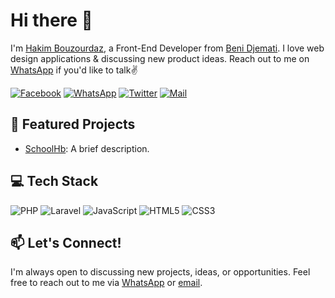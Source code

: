 # Hi there 👋

I'm [Hakim Bouzourdaz][homepage], a Front-End Developer from [Beni Djemati][about-beni-djemati]. I love web design applications & discussing new product ideas. Reach out to me on [WhatsApp][whatsapp] if you'd like to talk✌️

[![Facebook](https://img.shields.io/badge/Facebook-1877F2?style=for-the-badge&logo=facebook&logoColor=white)][facebook] [![WhatsApp](https://img.shields.io/badge/WhatsApp-25D366?style=for-the-badge&logo=whatsapp&logoColor=white)][whatsapp] [![Twitter](https://img.shields.io/badge/Twitter-1DA1F2?style=for-the-badge&logo=x&logoColor=white)][twitter] [![Mail](https://img.shields.io/badge/Mail-D14836?style=for-the-badge&logo=gmail&logoColor=white)][mail]

## 🚀 Featured Projects
- [SchoolHb](https://github.com/hbouzourdaz/schoolhb): A brief description.

## 💻 Tech Stack
![PHP](https://img.shields.io/badge/PHP-777BB4?style=for-the-badge&logo=php&logoColor=white)
![Laravel](https://img.shields.io/badge/Laravel-FF2D20?style=for-the-badge&logo=laravel&logoColor=white)
![JavaScript](https://img.shields.io/badge/JavaScript-F7DF1E?style=for-the-badge&logo=javascript&logoColor=black)
![HTML5](https://img.shields.io/badge/HTML5-E34F26?style=for-the-badge&logo=html5&logoColor=white)
![CSS3](https://img.shields.io/badge/CSS3-1572B6?style=for-the-badge&logo=css3&logoColor=white)

## 📫 Let's Connect!
I'm always open to discussing new projects, ideas, or opportunities. Feel free to reach out to me via [WhatsApp][whatsapp] or [email][mail].

[homepage]: https://github.com/hbouzourdaz
[facebook]: https://www.facebook.com/h.bzr.21
[whatsapp]: https://wa.me/0549523594
[twitter]: https://twitter.com/hbouzourdaz21
[mail]: mailto:hbouzourdaz@gmail.com
[about-beni-djemati]: https://www.google.com/search?q=beni.djemati
